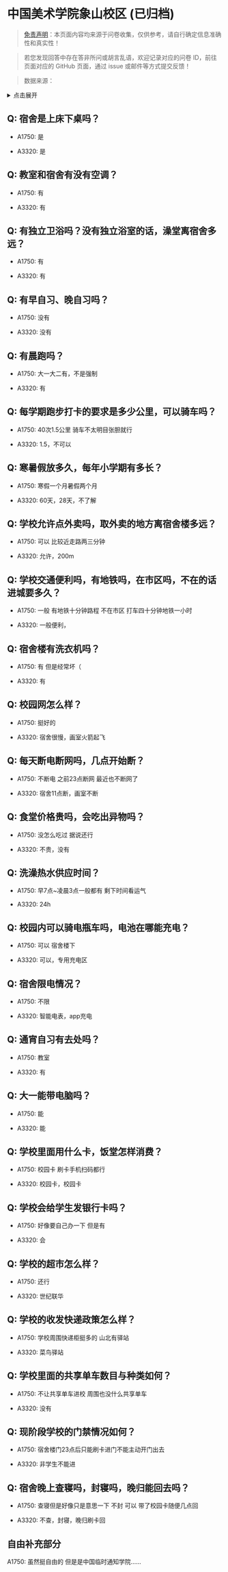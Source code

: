 # 中国美术学院象山校区 (已归档)

> [免责声明](https://colleges.chat/#_3)：本页面内容均来源于问卷收集，仅供参考，请自行确定信息准确性和真实性！

> 若您发现回答中存在答非所问或胡言乱语，欢迎记录对应的问卷 ID，前往页面对应的 GitHub 页面，通过 issue 或邮件等方式提交反馈！

> 数据来源：

<details><summary>点击展开</summary>
<ul>
<li>A1750: 匿名 (2021 年 06 月)</li>
<li>A3320: 匿名 (2021 年 06 月)</li>
</ul>
</details>

## Q: 宿舍是上床下桌吗？

- A1750: 是

- A3320: 是

## Q: 教室和宿舍有没有空调？

- A1750: 有

- A3320: 有

## Q: 有独立卫浴吗？没有独立浴室的话，澡堂离宿舍多远？

- A1750: 有

- A3320: 有

## Q: 有早自习、晚自习吗？

- A1750: 没有

- A3320: 没有

## Q: 有晨跑吗？

- A1750: 大一大二有，不是强制

- A3320: 有

## Q: 每学期跑步打卡的要求是多少公里，可以骑车吗？

- A1750: 40次1.5公里 骑车不太明目张胆就行

- A3320: 1.5，不可以

## Q: 寒暑假放多久，每年小学期有多长？

- A1750: 寒假一个月暑假两个月

- A3320: 60天，28天，不了解

## Q: 学校允许点外卖吗，取外卖的地方离宿舍楼多远？

- A1750: 可以 比较近走路两三分钟

- A3320: 允许，200m

## Q: 学校交通便利吗，有地铁吗，在市区吗，不在的话进城要多久？

- A1750: 一般 有地铁十分钟路程 不在市区 打车四十分钟地铁一小时

- A3320: 一般便利，

## Q: 宿舍楼有洗衣机吗？

- A1750: 有 但是经常坏（

- A3320: 有

## Q: 校园网怎么样？

- A1750: 挺好的

- A3320: 宿舍很慢，画室火箭起飞

## Q: 每天断电断网吗，几点开始断？

- A1750: 不断电 之前23点断网 最近也不断网了

- A3320: 宿舍11点断，画室不断

## Q: 食堂价格贵吗，会吃出异物吗？

- A1750: 没怎么吃过 据说还行

- A3320: 不贵，没有

## Q: 洗澡热水供应时间？

- A1750: 早7点\~凌晨3点一般都有 剩下时间看运气

- A3320: 24h

## Q: 校园内可以骑电瓶车吗，电池在哪能充电？

- A1750: 可以 宿舍楼下

- A3320: 可以，专用充电区

## Q: 宿舍限电情况？

- A1750: 不限

- A3320: 智能电表，app充电

## Q: 通宵自习有去处吗？

- A1750: 教室

- A3320: 有

## Q: 大一能带电脑吗？

- A1750: 能

- A3320: 能

## Q: 学校里面用什么卡，饭堂怎样消费？

- A1750: 校园卡 刷卡手机扫码都行

- A3320: 校园卡，校园卡

## Q: 学校会给学生发银行卡吗？

- A1750: 好像要自己办一下 但是有

- A3320: 会

## Q: 学校的超市怎么样？

- A1750: 还行

- A3320: 世纪联华

## Q: 学校的收发快递政策怎么样？

- A1750: 学校周围快递柜挺多的 山北有驿站

- A3320: 菜鸟驿站

## Q: 学校里面的共享单车数目与种类如何？

- A1750: 不让共享单车进校 周围也没什么共享单车

- A3320: 没有

## Q: 现阶段学校的门禁情况如何？

- A1750: 宿舍楼门23点后只能刷卡进门不能主动开门出去

- A3320: 非学生不能进

## Q: 宿舍晚上查寝吗，封寝吗，晚归能回去吗？

- A1750: 查寝但是好像只是意思一下 不封 可以 带了校园卡随便几点回

- A3320: 不查，封寝，晚归刷卡回

## 自由补充部分

A1750: 虽然挺自由的 但是是中国临时通知学院……